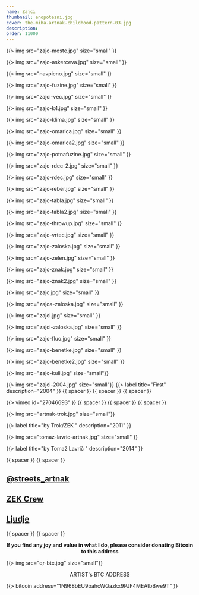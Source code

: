```yaml
---
name: Zajci
thumbnail: enopotezni.jpg
cover: the-miha-artnak-childhood-pattern-03.jpg
description: 
order: 11000
---
```


{{> img src="zajc-moste.jpg" size="small" }}

{{> img src="zajc-askerceva.jpg" size="small" }}

{{> img src="navpicno.jpg" size="small" }}

{{> img src="zajc-fuzine.jpg" size="small" }}

{{> img src="zajci-vec.jpg" size="small" }}

{{> img src="zajc-k4.jpg" size="small" }}

{{> img src="zajc-klima.jpg" size="small" }}

{{> img src="zajc-omarica.jpg" size="small" }}

{{> img src="zajc-omarica2.jpg" size="small" }}

{{> img src="zajc-potnafuzine.jpg" size="small" }}

{{> img src="zajc-rdec-2.jpg" size="small" }}

{{> img src="zajc-rdec.jpg" size="small" }}

{{> img src="zajc-reber.jpg" size="small" }}

{{> img src="zajc-tabla.jpg" size="small" }}

{{> img src="zajc-tabla2.jpg" size="small" }}

{{> img src="zajc-throwup.jpg" size="small" }}

{{> img src="zajc-vrtec.jpg" size="small" }}

{{> img src="zajc-zaloska.jpg" size="small" }}

{{> img src="zajc-zelen.jpg" size="small" }}

{{> img src="zajc-znak.jpg" size="small" }}

{{> img src="zajc-znak2.jpg" size="small" }}

{{> img src="zajc.jpg" size="small" }}

{{> img src="zajca-zaloska.jpg" size="small" }}

{{> img src="zajci.jpg" size="small" }}

{{> img src="zajci-zaloska.jpg" size="small" }}

{{> img src="zajc-fluo.jpg" size="small" }}

{{> img src="zajc-benetke.jpg" size="small" }}

{{> img src="zajc-benetke2.jpg" size="small" }}

{{> img src="zajc-kuli.jpg" size="small"}}

{{> img src="zajci-2004.jpg" size="small"}}
{{> label title="First" description="2004" }}
{{ spacer }} {{ spacer }} {{ spacer }}

{{> vimeo id="27046693" }}
{{ spacer }} {{ spacer }} {{ spacer }}

{{> img src="artnak-trok.jpg" size="small"}}

{{> label title="by Trok/ZEK " description="2011" }}

{{> img src="tomaz-lavric-artnak.jpg" size="small" }}

{{> label title="by Tomaž Lavrič " description="2014" }}

{{ spacer }} {{ spacer }} 

## [@streets_artnak](www.instagram.com/streets_artnak)

## [ZEK Crew](www.zek.crew.com)

## [Ljudje](www.people.ooo)

{{ spacer }} {{ spacer }} 

<p style='text-align: center; font-weight: bold;'>If you find any joy and value in what I do, please consider donating Bitcoin to this address </p>
  
{{> img src="qr-btc.jpg" size="small"}}

<p style="text-align: center;">
ARTIST's BTC ADDRESS 
</p>
<p style="text-align: center;">
</p> 

{{> bitcoin address="1N968bEU9bahcWQazkx9PJF4MEAtbBwe9T" }}


